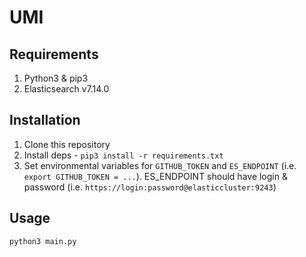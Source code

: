 # UMI

## Requirements
1. Python3 & pip3
2. Elasticsearch v7.14.0

## Installation
1. Clone this repository 
2. Install deps - `pip3 install -r requirements.txt`
3. Set environmental variables for `GITHUB_TOKEN` and `ES_ENDPOINT` (i.e. `export GITHUB_TOKEN = ...`). ES_ENDPOINT should have login & password (i.e. `https://login:password@elasticcluster:9243`)

## Usage
`python3 main.py`
